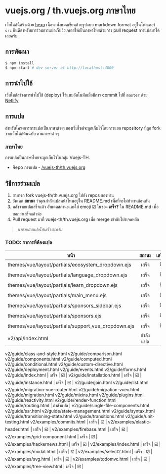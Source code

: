 # vuejs.org / th.vuejs.org ภาษาไทย

เว็บไซต์นี้สร้างด้วย [hexo](http://hexo.io/) เนื้อหาทั้งหมดเขียนด้วยรูปแบบ markdown format อยู่ในโฟลเดอร์ `src` ยินดีสำหรับการร่วมการแปลเว็บวิวเจเอสให้เป็นภาษาไทยด้วยการ pull request การแปลมาได้เลยครับ

## การพัฒนา

``` bash
$ npm install
$ npm start # dev server at http://localhost:4000
```

## การนำไปใช้

เว็บไซต์สร้างการนำไปใช้ (deploy) ไว้แบบอัตโนมัตเมื่อมีการ commit ไปที่ `master` ด้วย [Netlify](https://www.netlify.com/)

## การแปล

สำหรับโครงการการแปลเป็นภาษาต่างๆ ของเว็บไซต์จะถูกเก็บไว้โดยการแยก repository ที่ถูก fork จากเว็บไซต์ต้นฉบับ ตามภาษาต่างๆ

### ภาษาไทย

การแปลเป็นภาษาไทยจะถูกเก็บไว้ในกลุ่ม Vuejs-TH.

* Repo การแปล - [/vuejs-th/th.vuejs.org](https://github.com/vuejs-th/th.vuejs.org)

## วิธีการร่วมแปล

1. สามารถ fork vuejs-th/th.vuejs.org ไปยัง repos ของท่าน
2. อัพเดต **สถานะ** ว่าคุณกำลังแปลหน้าไหนอยู่ใน README.md เพื่อที่จะไม่ทำงานซ้อนกัน
3. หลังจากแปลเสร็จแล้ว อัพเดตสถานะและใส่ emoji :ballot_box_with_check: ในช่อง **เสร็จ?** ใน README.md  เพื่อบอกว่าเสร็จแล้วน่ะ
4. Pull request มาที่ vuejs-th/th.vuejs.org เพื่อ merge เข้ากับโปรเจคหลัก

> _มาช่วยกันแปลให้เสร็จน่ะครับ_

### **TODO:** ราการที่ต้องแปล

หน้า | สถานะ |  เสร็จ? |
----|:-------:|:--------:|
themes/vue/layout/partials/ecosystem_dropdown.ejs | เสร็จ | :ballot_box_with_check: |
themes/vue/layout/partials/language_dropdown.ejs | เสร็จ | :ballot_box_with_check: |
themes/vue/layout/partials/learn_dropdown.ejs | เสร็จ | :ballot_box_with_check: |
themes/vue/layout/partials/main_menu.ejs | เสร็จ | :ballot_box_with_check: |
themes/vue/layout/partials/sponsors_sidebar.ejs | เสร็จ | :ballot_box_with_check: |
themes/vue/layout/partials/sponsors.ejs |  เสร็จ | :ballot_box_with_check: |
themes/vue/layout/partials/support_vue_dropdown.ejs | เสร็จ | :ballot_box_with_check: |
v2/api/index.html | กำลังแปล | 
v2/guide/class-and-style.html
v2/guide/comparison.html
v2/guide/components.html
v2/guide/computed.html
v2/guide/conditional.html
v2/guide/custom-directive.html
v2/guide/deployment.html
v2/guide/events.html
v2/guide/forms.html
v2/guide/index.html | เสร็จ | :ballot_box_with_check: | 
v2/guide/installation.html | เสร็จ | :ballot_box_with_check: |
v2/guide/instance.html | เสร็จ | :ballot_box_with_check: |
v2/guide/join.html
v2/guide/list.html
v2/guide/migration-vue-router.html
v2/guide/migration-vuex.html
v2/guide/migration.html
v2/guide/mixins.html
v2/guide/plugins.html
v2/guide/reactivity.html
v2/guide/render-function.html
v2/guide/routing.html | กำลังแปล | 
v2/guide/single-file-components.html
v2/guide/ssr.html
v2/guide/state-management.html
v2/guide/syntax.html
v2/guide/transitioning-state.html
v2/guide/transitions.html
v2/guide/unit-testing.html
v2/examples/commits.html | เสร็จ | :ballot_box_with_check: |
v2/examples/elastic-header.html | เสร็จ | :ballot_box_with_check: |
v2/examples/firebase.html | เสร็จ | :ballot_box_with_check: |
v2/examples/grid-component.html | เสร็จ | :ballot_box_with_check: |
v2/examples/hackernews.html | เสร็จ | :ballot_box_with_check: |
v2/examples/index.html | เสร็จ | :ballot_box_with_check: |
v2/examples/modal.html | เสร็จ | :ballot_box_with_check: |
v2/examples/select2.html | เสร็จ | :ballot_box_with_check: |
v2/examples/svg.html | เสร็จ | :ballot_box_with_check: |
v2/examples/todomvc.html | เสร็จ | :ballot_box_with_check: |
v2/examples/tree-view.html | เสร็จ | :ballot_box_with_check: |
